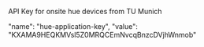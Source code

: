API Key for onsite hue devices from TU Munich

"name": "hue-application-key",
"value": "KXAMA9HEQKMVsl5Z0MRQCEmNvcqBnzcDVjhWnmob"
